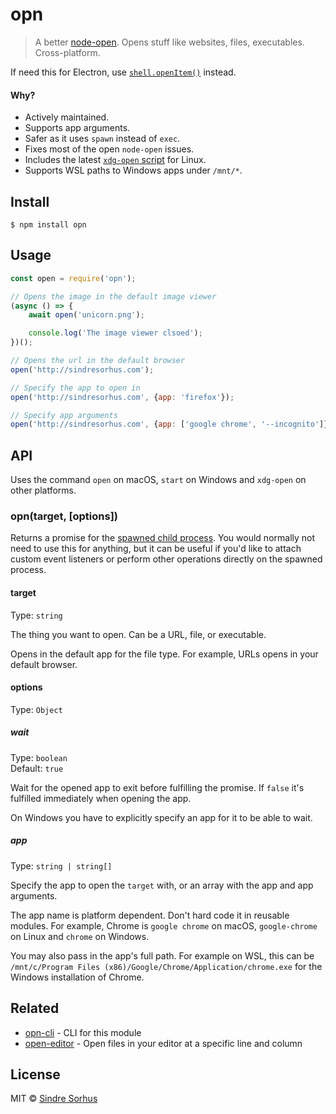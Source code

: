 # opn

> A better [node-open](https://github.com/pwnall/node-open). Opens stuff like websites, files, executables. Cross-platform.

If need this for Electron, use [`shell.openItem()`](https://electronjs.org/docs/api/shell#shellopenitemfullpath) instead.


#### Why?

- Actively maintained.
- Supports app arguments.
- Safer as it uses `spawn` instead of `exec`.
- Fixes most of the open `node-open` issues.
- Includes the latest [`xdg-open` script](http://cgit.freedesktop.org/xdg/xdg-utils/commit/?id=c55122295c2a480fa721a9614f0e2d42b2949c18) for Linux.
- Supports WSL paths to Windows apps under `/mnt/*`.


## Install

```
$ npm install opn
```


## Usage

```js
const open = require('opn');

// Opens the image in the default image viewer
(async () => {
	await open('unicorn.png');

	console.log('The image viewer clsoed');
})();

// Opens the url in the default browser
open('http://sindresorhus.com');

// Specify the app to open in
open('http://sindresorhus.com', {app: 'firefox'});

// Specify app arguments
open('http://sindresorhus.com', {app: ['google chrome', '--incognito']});
```


## API

Uses the command `open` on macOS, `start` on Windows and `xdg-open` on other platforms.

### opn(target, [options])

Returns a promise for the [spawned child process](https://nodejs.org/api/child_process.html#child_process_class_childprocess). You would normally not need to use this for anything, but it can be useful if you'd like to attach custom event listeners or perform other operations directly on the spawned process.

#### target

Type: `string`

The thing you want to open. Can be a URL, file, or executable.

Opens in the default app for the file type. For example, URLs opens in your default browser.

#### options

Type: `Object`

##### wait

Type: `boolean`<br>
Default: `true`

Wait for the opened app to exit before fulfilling the promise. If `false` it's fulfilled immediately when opening the app.

On Windows you have to explicitly specify an app for it to be able to wait.

##### app

Type: `string | string[]`

Specify the app to open the `target` with, or an array with the app and app arguments.

The app name is platform dependent. Don't hard code it in reusable modules. For example, Chrome is `google chrome` on macOS, `google-chrome` on Linux and `chrome` on Windows.

You may also pass in the app's full path. For example on WSL, this can be `/mnt/c/Program Files (x86)/Google/Chrome/Application/chrome.exe` for the Windows installation of Chrome.


## Related

- [opn-cli](https://github.com/sindresorhus/opn-cli) - CLI for this module
- [open-editor](https://github.com/sindresorhus/open-editor) - Open files in your editor at a specific line and column


## License

MIT © [Sindre Sorhus](https://sindresorhus.com)

